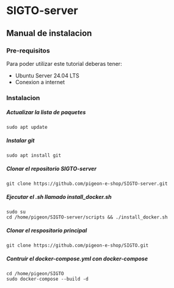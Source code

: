 # SIGTO-server

## Manual de instalacion

### Pre-requisitos
Para poder utilizar este tutorial deberas tener:
+ Ubuntu Server 24.04 LTS
+ Conexion a internet

### Instalacion

##### Actualizar la lista de paquetes
```
sudo apt update
```
##### Instalar git
```
sudo apt install git
```
##### Clonar el repositorio SIGTO-server
```
git clone https://github.com/pigeon-e-shop/SIGTO-server.git
```
##### Ejecutar el .sh llamado install_docker.sh
```
sudo su
cd /home/pigeon/SIGTO-server/scripts && ./install_docker.sh
```
##### Clonar el respositorio principal
```
git clone https://github.com/pigeon-e-shop/SIGTO.git
```
##### Contruir el docker-compose.yml con docker-compose
```
cd /home/pigeon/SIGTO
sudo docker-compose --build -d
```

